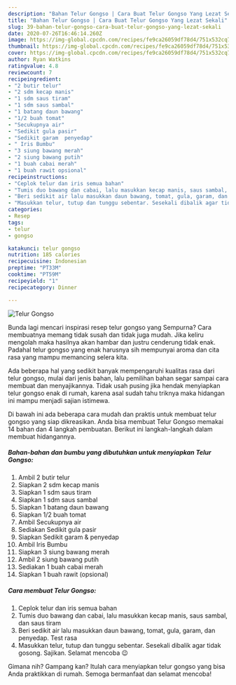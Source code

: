```yaml
---
description: "Bahan Telur Gongso | Cara Buat Telur Gongso Yang Lezat Sekali"
title: "Bahan Telur Gongso | Cara Buat Telur Gongso Yang Lezat Sekali"
slug: 39-bahan-telur-gongso-cara-buat-telur-gongso-yang-lezat-sekali
date: 2020-07-26T16:46:14.260Z
image: https://img-global.cpcdn.com/recipes/fe9ca26059df78d4/751x532cq70/telur-gongso-foto-resep-utama.jpg
thumbnail: https://img-global.cpcdn.com/recipes/fe9ca26059df78d4/751x532cq70/telur-gongso-foto-resep-utama.jpg
cover: https://img-global.cpcdn.com/recipes/fe9ca26059df78d4/751x532cq70/telur-gongso-foto-resep-utama.jpg
author: Ryan Watkins
ratingvalue: 4.8
reviewcount: 7
recipeingredient:
- "2 butir telur"
- "2 sdm kecap manis"
- "1 sdm saus tiram"
- "1 sdm saus sambal"
- "1 batang daun bawang"
- "1/2 buah tomat"
- "Secukupnya air"
- "Sedikit gula pasir"
- "Sedikit garam  penyedap"
- " Iris Bumbu"
- "3 siung bawang merah"
- "2 siung bawang putih"
- "1 buah cabai merah"
- "1 buah rawit opsional"
recipeinstructions:
- "Ceplok telur dan iris semua bahan"
- "Tumis duo bawang dan cabai, lalu masukkan kecap manis, saus sambal, dan saus tiram"
- "Beri sedikit air lalu masukkan daun bawang, tomat, gula, garam, dan penyedap. Test rasa"
- "Masukkan telur, tutup dan tunggu sebentar. Sesekali dibalik agar tidak gosong. Sajikan. Selamat mencoba 😉"
categories:
- Resep
tags:
- telur
- gongso

katakunci: telur gongso 
nutrition: 185 calories
recipecuisine: Indonesian
preptime: "PT33M"
cooktime: "PT59M"
recipeyield: "1"
recipecategory: Dinner

---
```



![Telur Gongso](https://img-global.cpcdn.com/recipes/fe9ca26059df78d4/751x532cq70/telur-gongso-foto-resep-utama.jpg)

Bunda lagi mencari inspirasi resep telur gongso yang Sempurna? Cara membuatnya memang tidak susah dan tidak juga mudah. Jika keliru mengolah maka hasilnya akan hambar dan justru cenderung tidak enak. Padahal telur gongso yang enak harusnya sih mempunyai aroma dan cita rasa yang mampu memancing selera kita.



Ada beberapa hal yang sedikit banyak mempengaruhi kualitas rasa dari telur gongso, mulai dari jenis bahan, lalu pemilihan bahan segar sampai cara membuat dan menyajikannya. Tidak usah pusing jika hendak menyiapkan telur gongso enak di rumah, karena asal sudah tahu triknya maka hidangan ini mampu menjadi sajian istimewa.


Di bawah ini ada beberapa cara mudah dan praktis untuk membuat telur gongso yang siap dikreasikan. Anda bisa membuat Telur Gongso memakai 14 bahan dan 4 langkah pembuatan. Berikut ini langkah-langkah dalam membuat hidangannya.

<!--inarticleads1-->

##### Bahan-bahan dan bumbu yang dibutuhkan untuk menyiapkan Telur Gongso:

1. Ambil 2 butir telur
1. Siapkan 2 sdm kecap manis
1. Siapkan 1 sdm saus tiram
1. Siapkan 1 sdm saus sambal
1. Siapkan 1 batang daun bawang
1. Siapkan 1/2 buah tomat
1. Ambil Secukupnya air
1. Sediakan Sedikit gula pasir
1. Siapkan Sedikit garam &amp; penyedap
1. Ambil  Iris Bumbu
1. Siapkan 3 siung bawang merah
1. Ambil 2 siung bawang putih
1. Sediakan 1 buah cabai merah
1. Siapkan 1 buah rawit (opsional)




<!--inarticleads2-->

##### Cara membuat Telur Gongso:

1. Ceplok telur dan iris semua bahan
1. Tumis duo bawang dan cabai, lalu masukkan kecap manis, saus sambal, dan saus tiram
1. Beri sedikit air lalu masukkan daun bawang, tomat, gula, garam, dan penyedap. Test rasa
1. Masukkan telur, tutup dan tunggu sebentar. Sesekali dibalik agar tidak gosong. Sajikan. Selamat mencoba 😉




Gimana nih? Gampang kan? Itulah cara menyiapkan telur gongso yang bisa Anda praktikkan di rumah. Semoga bermanfaat dan selamat mencoba!
